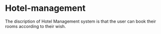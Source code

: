 # Hotel-management
The discription of Hotel Management system is that the user can book their rooms according to their wish.
